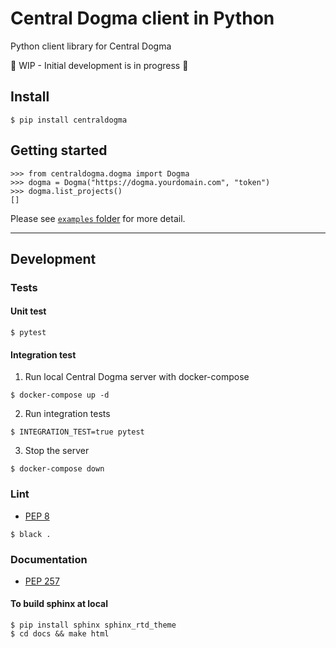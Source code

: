 # Central Dogma client in Python
Python client library for Central Dogma

🚧 WIP - Initial development is in progress 🚧

## Install
```
$ pip install centraldogma
```

## Getting started
```pycon
>>> from centraldogma.dogma import Dogma
>>> dogma = Dogma("https://dogma.yourdomain.com", "token")
>>> dogma.list_projects()
[]
```
Please see [`examples` folder](https://github.com/line/centraldogma-python/tree/main/examples) for more detail.

---

## Development
### Tests
#### Unit test
```
$ pytest
```

#### Integration test
1. Run local Central Dogma server with docker-compose
```
$ docker-compose up -d
```

2. Run integration tests
```
$ INTEGRATION_TEST=true pytest
```

3. Stop the server
```
$ docker-compose down
```

### Lint
- [PEP 8](https://www.python.org/dev/peps/pep-0008)
```
$ black .
```

### Documentation
- [PEP 257](https://www.python.org/dev/peps/pep-0257)

#### To build sphinx at local
```
$ pip install sphinx sphinx_rtd_theme
$ cd docs && make html
```
